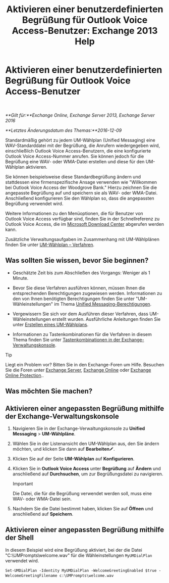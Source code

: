 ﻿---
title: 'Aktivieren einer benutzerdefinierten Begrüßung für Outlook Voice Access-Benutzer: Exchange 2013 Help'
TOCTitle: Aktivieren einer benutzerdefinierten Begrüßung für Outlook Voice Access-Benutzer
ms:assetid: abd418ec-2c65-4720-859d-c11a2698dc06
ms:mtpsurl: https://technet.microsoft.com/de-de/library/Bb124125(v=EXCHG.150)
ms:contentKeyID: 50554891
ms.date: 04/24/2018
mtps_version: v=EXCHG.150
ms.translationtype: HT
---

# Aktivieren einer benutzerdefinierten Begrüßung für Outlook Voice Access-Benutzer

 

_**Gilt für:**Exchange Online, Exchange Server 2013, Exchange Server 2016_

_**Letztes Änderungsdatum des Themas:**2016-12-09_

Standardmäßig gehört zu jedem UM-Wählplan (Unified Messaging) eine WAV-Standarddatei mit der Begrüßung, die Anrufern wiedergegeben wird, einschließlich Outlook Voice Access-Benutzern, die eine konfigurierte Outlook Voice Access-Nummer anrufen. Sie können jedoch für die Begrüßung eine WAV- oder WMA-Datei erstellen und diese für den UM-Wählplan aktivieren.

Sie können beispielsweise diese Standardbegrüßung ändern und stattdessen eine firmenspezifische Ansage verwenden wie "Willkommen bei Outlook Voice Access der Woodgrove Bank." Hierzu zeichnen Sie die angepasste Begrüßung auf und speichern sie als WAV- oder WMA-Datei. Anschließend konfigurieren Sie den Wählplan so, dass die angepassten Begrüßung verwendet wird.

Weitere Informationen zu den Menüoptionen, die für Benutzer von Outlook Voice Access verfügbar sind, finden Sie in der Schnellreferenz zu Outlook Voice Access, die im [Microsoft Download Center](https://go.microsoft.com/fwlink/p/?linkid=272767) abgerufen werden kann.

Zusätzliche Verwaltungsaufgaben im Zusammenhang mit UM-Wählplänen finden Sie unter [UM-Wählplan – Verfahren](um-dial-plan-procedures-exchange-2013-help.md).

## Was sollten Sie wissen, bevor Sie beginnen?

  - Geschätzte Zeit bis zum Abschließen des Vorgangs: Weniger als 1 Minute.

  - Bevor Sie diese Verfahren ausführen können, müssen Ihnen die entsprechenden Berechtigungen zugewiesen werden. Informationen zu den von Ihnen benötigten Berechtigungen finden Sie unter "UM-Wähleinstellungen" im Thema [Unified Messaging-Berechtigungen](unified-messaging-permissions-exchange-2013-help.md).

  - Vergewissern Sie sich vor dem Ausführen dieser Verfahren, dass UM-Wähleinstellungen erstellt wurden. Ausführliche Anleitungen finden Sie unter [Erstellen eines UM-Wählplans](create-a-um-dial-plan-exchange-2013-help.md).

  - Informationen zu Tastenkombinationen für die Verfahren in diesem Thema finden Sie unter [Tastenkombinationen in der Exchange-Verwaltungskonsole](keyboard-shortcuts-in-the-exchange-admin-center-exchange-online-protection-help.md).


> [!TIP]
> Liegt ein Problem vor? Bitten Sie in den Exchange-Foren um Hilfe. Besuchen Sie die Foren unter <A href="https://go.microsoft.com/fwlink/p/?linkid=60612">Exchange Server</A>, <A href="https://go.microsoft.com/fwlink/p/?linkid=267542">Exchange Online</A> oder <A href="https://go.microsoft.com/fwlink/p/?linkid=285351">Exchange Online Protection</A>..



## Was möchten Sie machen?

## Aktivieren einer angepassten Begrüßung mithilfe der Exchange-Verwaltungskonsole

1.  Navigieren Sie in der Exchange-Verwaltungskonsole zu **Unified Messaging** \> **UM-Wählpläne**.

2.  Wählen Sie in der Listenansicht den UM-Wählplan aus, den Sie ändern möchten, und klicken Sie dann auf **Bearbeiten**![Bearbeitungssymbol](images/Bb124582.6f53ccb2-1f13-4c02-bea0-30690e6ea71d(EXCHG.150).gif "Bearbeitungssymbol").

3.  Klicken Sie auf der Seite **UM-Wählplan** auf **Konfigurieren**.

4.  Klicken Sie in **Outlook Voice Access** unter **Begrüßung** auf **Ändern** und anschließend auf **Durchsuchen**, um zur Begrüßungsdatei zu navigieren.
    

    > [!IMPORTANT]
    > Die Datei, die für die Begrüßung verwendet werden soll, muss eine WAV- oder WMA-Datei sein.



5.  Nachdem Sie die Datei bestimmt haben, klicken Sie auf **Öffnen** und anschließend auf **Speichern**.

## Aktivieren einer angepassten Begrüßung mithilfe der Shell

In diesem Beispiel wird eine Begrüßung aktiviert, bei der die Datei "C:\\UMPrompts\\welcome.wav" für die Wähleinstellungen `MyUMDialPlan` verwendet wird.

    Set-UMDialPlan -Identity MyUMDialPlan -WelcomeGreetingEnabled $true -WelcomeGreetingFilename c:\UMPrompts\welcome.wav

